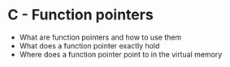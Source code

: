 # C - Function pointers

- What are function pointers and how to use them
- What does a function pointer exactly hold
- Where does a function pointer point to in the virtual memory

